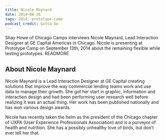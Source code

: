 ```yaml
---
title: Nicole Maynard
date: 2014-08-26
tags: 2014, prototype-camp
podcast_credit: Gotta Go
---
```


Shay Howe of Chicago Camps interviews Nicole Maynard, Lead Interaction Designer at GE Capital Americas in Chicago. Nicole is presenting at Prototype Camp on September 13th, 2014 about the remaining flexible while testing prototypes. READMORE

## About Nicole Maynard

Nicole Maynard is a Lead Interaction Designer at GE Capital creating solutions that improve the way commercial lending teams work and use data to manage their growth. She got her start in graphic, information and interaction design and had been performing user research well before realizing it was an actual thing. Her work has been published nationally and has won various design awards.

Nicole has recently taken the helm as the president of the Chicago chapter of UXPA (User Experience Professionals Association) and is a purveyor of health and nutrition. She has a possibly unhealthy love of birds, but don&#8217;t ever tell her that.
